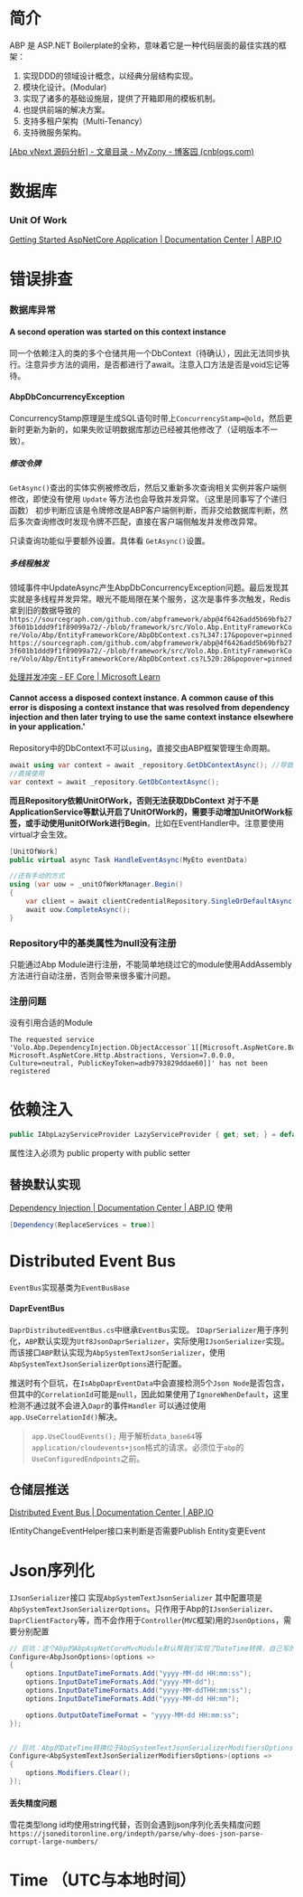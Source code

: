 
# 简介
ABP 是 ASP.NET Boilerplate的全称，意味着它是一种代码层面的最佳实践的框架：
1. 实现DDD的领域设计概念，以经典分层结构实现。
2. 模块化设计。(Modular)
3. 实现了诸多的基础设施层，提供了开箱即用的模板机制。
4. 也提供前端的解决方案。
5. 支持多租户架构（Multi-Tenancy）
6. 支持微服务架构。

[[Abp vNext 源码分析] - 文章目录 - MyZony - 博客园 (cnblogs.com)](https://www.cnblogs.com/myzony/p/10722506.html)


# 数据库

### Unit Of Work
[Getting Started AspNetCore Application | Documentation Center | ABP.IO](https://docs.abp.io/en/abp/latest/Getting-Started-AspNetCore-Application)


# 错误排查

### 数据库异常

#### A second operation was started on this context instance
同一个依赖注入的类的多个仓储共用一个DbContext（待确认），因此无法同步执行。注意异步方法的调用，是否都进行了await。注意入口方法是否是void忘记等待。

#### AbpDbConcurrencyException

ConcurrencyStamp原理是生成SQL语句时带上`ConcurrencyStamp=@old`，然后更新时更新为新的，如果失败证明数据库那边已经被其他修改了（证明版本不一致）。

##### 修改令牌
`GetAsync()`查出的实体实例被修改后，然后又重新多次查询相关实例并客户端侧修改，即使没有使用 `Update` 等方法也会导致并发异常。（这里是同事写了个递归函数）
初步判断应该是令牌修改是ABP客户端侧判断，而非交给数据库判断，然后多次查询修改时发现令牌不匹配，直接在客户端侧触发并发修改异常。

只读查询功能似乎要额外设置。具体看 `GetAsync()`设置。

##### 多线程触发
领域事件中UpdateAsync产生AbpDbConcurrencyException问题。最后发现其实就是多线程并发异常。眼光不能局限在某个服务，这次是事件多次触发，Redis拿到旧的数据导致的
`https://sourcegraph.com/github.com/abpframework/abp@4f6426add5b69bfb273f601b1ddd9f1f89099a72/-/blob/framework/src/Volo.Abp.EntityFrameworkCore/Volo/Abp/EntityFrameworkCore/AbpDbContext.cs?L347:17&popover=pinned`
`https://sourcegraph.com/github.com/abpframework/abp@4f6426add5b69bfb273f601b1ddd9f1f89099a72/-/blob/framework/src/Volo.Abp.EntityFrameworkCore/Volo/Abp/EntityFrameworkCore/AbpDbContext.cs?L520:28&popover=pinned`

[处理并发冲突 - EF Core | Microsoft Learn](https://learn.microsoft.com/zh-cn/ef/core/saving/concurrency?tabs=data-annotations)

#### Cannot access a disposed context instance. A common cause of this error is disposing a context instance that was resolved from dependency injection and then later trying to use the same context instance elsewhere in your application.'
Repository中的DbContext不可以`using`，直接交由ABP框架管理生命周期。
```cs
await using var context = await _repository.GetDbContextAsync(); //导致错误
//直接使用
var context = await _repository.GetDbContextAsync();

```

**而且Repository依赖UnitOfWork，否则无法获取DbContext**
**对于不是ApplicationService等默认开启了UnitOfWork的，需要手动增加UnitOfWork标签，或手动使用unitOfWork进行Begin**。比如在EventHandler中。注意要使用virtual才会生效。
```cs
[UnitOfWork]
public virtual async Task HandleEventAsync(MyEto eventData)

//还有手动的方式
using (var uow = _unitOfWorkManager.Begin()
{
    var client = await clientCredentialRepository.SingleOrDefaultAsync(x => x.ClientId == client_id);
    await uow.CompleteAsync();
}
```

### Repository中的基类属性为null没有注册
只能通过Abp Module进行注册，不能简单地绕过它的module使用AddAssembly方法进行自动注册，否则会带来很多蜜汁问题。

### 注册问题
没有引用合适的Module
```
The requested service 'Volo.Abp.DependencyInjection.ObjectAccessor`1[[Microsoft.AspNetCore.Builder.IApplicationBuilder, Microsoft.AspNetCore.Http.Abstractions, Version=7.0.0.0, Culture=neutral, PublicKeyToken=adb9793829ddae60]]' has not been registered
```





# 依赖注入


```cs
public IAbpLazyServiceProvider LazyServiceProvider { get; set; } = default!;
```


属性注入必须为 public property with public setter

## 替换默认实现

[Dependency Injection | Documentation Center | ABP.IO](https://docs.abp.io/en/abp/latest/Dependency-Injection#replace-a-service)
使用 
```csharp
[Dependency(ReplaceServices = true)]
```



# Distributed Event Bus
`EventBus`实现基类为`EventBusBase`


#### DaprEventBus

`DaprDistributedEventBus.cs`中继承`EventBus`实现。
`IDaprSerializer`用于序列化，`ABP`默认实现为`Utf8JsonDaprSerializer`，实际使用`IJsonSerializer`实现。而该接口`ABP`默认实现为`AbpSystemTextJsonSerializer`，使用`AbpSystemTextJsonSerializerOptions`进行配置。

推送时有个巨坑，在`IsAbpDaprEventData`中会直接检测5个`Json Node`是否包含，但其中的`CorrelationId`可能是`null`，因此如果使用了`IgnoreWhenDefault`，这里检测不通过就不会进入`Dapr`的事件`Handler`
可以通过使用`app.UseCorrelationId()`解决。

> `app.UseCloudEvents();` 用于解析`data_base64`等`application/cloudevents+json`格式的请求。必须位于`abp`的`UseConfiguredEndpoints`之前。

## 仓储层推送

[Distributed Event Bus | Documentation Center | ABP.IO](https://docs.abp.io/en/abp/latest/Distributed-Event-Bus#subscribing-to-the-events)

IEntityChangeEventHelper接口来判断是否需要Publish Entity变更Event


# Json序列化
`IJsonSerializer`接口
实现`AbpSystemTextJsonSerializer`
其中配置项是`AbpSystemTextJsonSerializerOptions`。只作用于Abp的`IJsonSerializer`、`DaprClientFactory`等，而不会作用于`Controller`(`MVC`框架)用的`JsonOptions`，需要分别配置


```cs
// 巨坑：这个Abp的AbpAspNetCoreMvcModule默认帮我们实现了DateTime转换，自己写的Converter将不会进入。而且它的转换失败不会报错，只会为null。
Configure<AbpJsonOptions>(options =>
{
	options.InputDateTimeFormats.Add("yyyy-MM-dd HH:mm:ss");
	options.InputDateTimeFormats.Add("yyyy-MM-dd");
	options.InputDateTimeFormats.Add("yyyy-MM-ddTHH:mm:ss");
	options.InputDateTimeFormats.Add("yyyy-MM-dd HH:mm");

	options.OutputDateTimeFormat = "yyyy-MM-dd HH:mm:ss";
});


// 巨坑：Abp的DateTime转换位于AbpSystemTextJsonSerializerModifiersOptions，以及AbpDateTimeConverterModifier
Configure<AbpSystemTextJsonSerializerModifiersOptions>(options =>
{
    options.Modifiers.Clear();
});

```
#### 丢失精度问题

雪花类型long id均使用string代替，否则会遇到json序列化丢失精度问题`https://jsoneditoronline.org/indepth/parse/why-does-json-parse-corrupt-large-numbers/`

# Time （UTC与本地时间）
